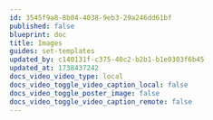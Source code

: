 ```yaml
---
id: 3545f9a8-8b04-4038-9eb3-29a246dd61bf
published: false
blueprint: doc
title: Images
guides: set-templates
updated_by: c140131f-c375-40c2-b2b1-b1e0303f6b45
updated_at: 1738437242
docs_video_video_type: local
docs_video_toggle_video_caption_local: false
docs_video_toggle_poster_image: false
docs_video_toggle_video_caption_remote: false
---
```

